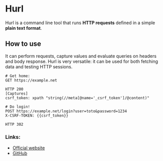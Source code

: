 # Hurl

Hurl is a command line tool that runs **HTTP requests** defined in a simple **plain text format**.

## How to use

It can perform requests, capture values and evaluate queries on headers and body response. Hurl is very versatile: it can be used for both fetching data and testing HTTP sessions.

```hurl
# Get home:
GET https://example.net

HTTP 200
[Captures]
csrf_token: xpath "string(//meta[@name='_csrf_token']/@content)"

# Do login!
POST https://example.net/login?user=toto&password=1234
X-CSRF-TOKEN: {{csrf_token}}

HTTP 302
```

### Links:

- [Official website](https://hurl.dev/)
- [GitHub](https://github.com/Orange-OpenSource/hurl)
